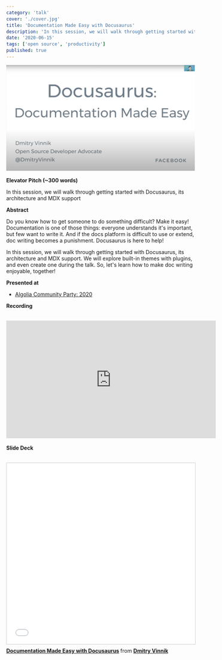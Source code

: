 ```yaml
---
category: 'talk'
cover: './cover.jpg'
title: 'Documentation Made Easy with Docusaurus'
description: 'In this session, we will walk through getting started with Docusaurus, its architecture and MDX support.'
date: '2020-06-15'
tags: ['open source', 'productivity']
published: true
---
```

![cover](./cover.jpg)

**Elevator Pitch (~300 words)**

In this session, we will walk through getting started with Docusaurus, its architecture and MDX support

**Abstract**
 
Do you know how to get someone to do something difficult? Make it easy! Documentation is one of those things: everyone understands it's important, but few want to write it. And if the docs platform is difficult to use or extend, doc writing becomes a punishment. Docusaurus is here to help!

In this session, we will walk through getting started with Docusaurus, its architecture and MDX support. We will explore built-in themes with plugins, and even create one during the talk. So, let's learn how to make doc writing enjoyable, together!


**Presented at**
<br>

- [Algolia Community Party: 2020]()

**Recording**

<br>

<iframe width="560" height="315" src="https://www.youtube.com/embed/Hl_4Le_0LOc" title="YouTube video player" frameborder="0" allow="accelerometer; autoplay; clipboard-write; encrypted-media; gyroscope; picture-in-picture" allowfullscreen></iframe>

<br>

**Slide Deck**

<br>

<iframe src="//www.slideshare.net/slideshow/embed_code/key/8m1hxUdQhH03x1" width="595" height="485" frameborder="0" marginwidth="0" marginheight="0" scrolling="no" style="border:1px solid #CCC; border-width:1px; margin-bottom:5px; max-width: 100%;" allowfullscreen> </iframe> <div style="margin-bottom:5px"> <strong> <a href="//www.slideshare.net/DmitryVinnik1/documentation-made-easy-with-docusaurus" title="Documentation Made Easy with Docusaurus" target="_blank">Documentation Made Easy with Docusaurus</a> </strong> from <strong><a href="//www.slideshare.net/DmitryVinnik1" target="_blank">Dmitry Vinnik</a></strong> </div>